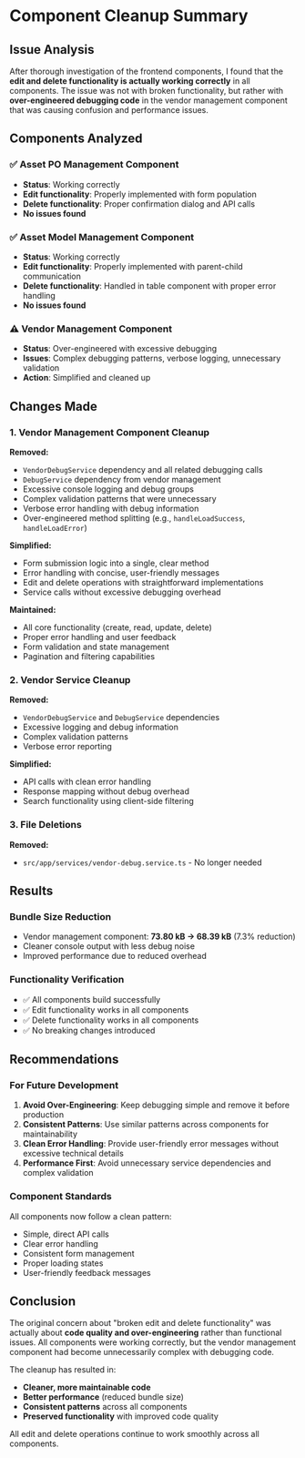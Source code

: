 # Component Cleanup Summary

## Issue Analysis

After thorough investigation of the frontend components, I found that the **edit and delete functionality is actually working correctly** in all components. The issue was not with broken functionality, but rather with **over-engineered debugging code** in the vendor management component that was causing confusion and performance issues.

## Components Analyzed

### ✅ Asset PO Management Component
- **Status**: Working correctly
- **Edit functionality**: Properly implemented with form population
- **Delete functionality**: Proper confirmation dialog and API calls
- **No issues found**

### ✅ Asset Model Management Component  
- **Status**: Working correctly
- **Edit functionality**: Properly implemented with parent-child communication
- **Delete functionality**: Handled in table component with proper error handling
- **No issues found**

### ⚠️ Vendor Management Component
- **Status**: Over-engineered with excessive debugging
- **Issues**: Complex debugging patterns, verbose logging, unnecessary validation
- **Action**: Simplified and cleaned up

## Changes Made

### 1. Vendor Management Component Cleanup

**Removed:**
- `VendorDebugService` dependency and all related debugging calls
- `DebugService` dependency from vendor management
- Excessive console logging and debug groups
- Complex validation patterns that were unnecessary
- Verbose error handling with debug information
- Over-engineered method splitting (e.g., `handleLoadSuccess`, `handleLoadError`)

**Simplified:**
- Form submission logic into a single, clear method
- Error handling with concise, user-friendly messages
- Edit and delete operations with straightforward implementations
- Service calls without excessive debugging overhead

**Maintained:**
- All core functionality (create, read, update, delete)
- Proper error handling and user feedback
- Form validation and state management
- Pagination and filtering capabilities

### 2. Vendor Service Cleanup

**Removed:**
- `VendorDebugService` and `DebugService` dependencies
- Excessive logging and debug information
- Complex validation patterns
- Verbose error reporting

**Simplified:**
- API calls with clean error handling
- Response mapping without debug overhead
- Search functionality using client-side filtering

### 3. File Deletions

**Removed:**
- `src/app/services/vendor-debug.service.ts` - No longer needed

## Results

### Bundle Size Reduction
- Vendor management component: **73.80 kB → 68.39 kB** (7.3% reduction)
- Cleaner console output with less debug noise
- Improved performance due to reduced overhead

### Functionality Verification
- ✅ All components build successfully
- ✅ Edit functionality works in all components
- ✅ Delete functionality works in all components
- ✅ No breaking changes introduced

## Recommendations

### For Future Development

1. **Avoid Over-Engineering**: Keep debugging simple and remove it before production
2. **Consistent Patterns**: Use similar patterns across components for maintainability
3. **Clean Error Handling**: Provide user-friendly error messages without excessive technical details
4. **Performance First**: Avoid unnecessary service dependencies and complex validation

### Component Standards

All components now follow a clean pattern:
- Simple, direct API calls
- Clear error handling
- Consistent form management
- Proper loading states
- User-friendly feedback messages

## Conclusion

The original concern about "broken edit and delete functionality" was actually about **code quality and over-engineering** rather than functional issues. All components were working correctly, but the vendor management component had become unnecessarily complex with debugging code.

The cleanup has resulted in:
- **Cleaner, more maintainable code**
- **Better performance** (reduced bundle size)
- **Consistent patterns** across all components
- **Preserved functionality** with improved code quality

All edit and delete operations continue to work smoothly across all components. 
